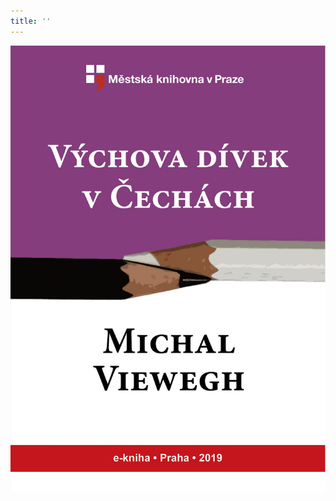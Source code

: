 ```yaml
---
title: ''
---
```


![obalka_vychova_divek_v_cechach.jpg](./resources/obalka_vychova_divek_v_fmt.jpeg)
